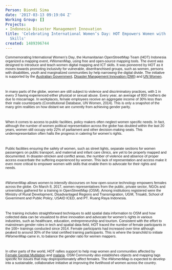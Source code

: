 ```yaml
---
Person: Biondi Sima
date: '2017-03-13 09:19:04 Z'
Working Group: []
Projects:
- Indonesia Disaster Management Innovation
title: 'Celebrating International Women’s Day: HOT Empowers Women with ICT and Mapping
  Skills'
created: 1489396744
---
```

<p style="font-style: normal; font-variant-caps: normal; font-size: 11px; line-height: normal; font-family: Helvetica; -webkit-text-stroke-color: #000000; -webkit-text-stroke-width: initial;"><span style="font-kerning: none;">Commemorating International Women’s Day, the Humanitarian OpenStreetMap Team (HOT) Indonesia organized a mapping event, #WomenMap, using free and open-source mapping tools. The event was designed to introduce and teach women digital mapping and ICT skills. It was pioneered by HOT as it moves towards promoting inclusivity for vulnerable, disenfranchised groups, such as women, persons with disabilities, youth and marginalized communities by help narrowing the digital divide. The initiative is supported by the <a href="http://indonesia.embassy.gov.au">Australian Government</a>, <a href="http://inasafe.org">Disaster Management Innovation (DMI)</a> and <a href="http://www.unwomen.org/en">UN Women</a>.</span></p><p style="font-style: normal; font-variant-caps: normal; font-size: 11px; line-height: normal; font-family: Helvetica; -webkit-text-stroke-color: #000000; -webkit-text-stroke-width: initial; min-height: 13px;">&nbsp;</p><p style="font-style: normal; font-variant-caps: normal; font-size: 11px; line-height: normal; font-family: Helvetica; -webkit-text-stroke-color: #000000; -webkit-text-stroke-width: initial;"><span style="font-kerning: none;">In many parts of the globe, women are still subject to violence and discriminatory practices, with 1 in every 3 having experienced either physical or sexual abuse. Every year, an average of 800 mothers die due to miscarriage. In workplaces, female employees receive an aggregate income of 30% less than their male counterparts (Constitutional Database, UN Women, 2014). This is only a snapshot of the many grim realities on how distant we are currently from achieving gender parity.</span></p><p style="font-style: normal; font-variant-caps: normal; font-size: 11px; line-height: normal; font-family: Helvetica; -webkit-text-stroke-color: #000000; -webkit-text-stroke-width: initial; min-height: 13px;">&nbsp;</p><p style="font-style: normal; font-variant-caps: normal; font-size: 11px; line-height: normal; font-family: Helvetica; -webkit-text-stroke-color: #000000; -webkit-text-stroke-width: initial;"><span style="font-kerning: none;">When it comes to access to public facilities, policy makers often neglect women specific needs. In fact, although the number of women political representation across the globe has doubled within the last 20 years, women still occupy only 22% of parliament and other decision-making seats. This underrepresentation often halts the progress in catering for women’s rights.&nbsp;</span></p><p style="font-style: normal; font-variant-caps: normal; font-size: 11px; line-height: normal; font-family: Helvetica; -webkit-text-stroke-color: #000000; -webkit-text-stroke-width: initial; min-height: 13px;">&nbsp;</p><p style="font-style: normal; font-variant-caps: normal; font-size: 11px; line-height: normal; font-family: Helvetica; -webkit-text-stroke-color: #000000; -webkit-text-stroke-width: initial;"><span style="font-kerning: none;">Public facilities ensuring the safety of women, such as street lights, separate sections for women passengers on public transport, and maternal and infant care clinics, are yet to be properly mapped and documented. In disaster-stricken and conflict areas, the number of violence and absence of proper access exacerbate the suffering experienced by women. This lack of representation and access make it even more critical to empower women with skills that enable them to advocate for their rights and needs.</span></p><p style="font-style: normal; font-variant-caps: normal; font-size: 11px; line-height: normal; font-family: Helvetica; -webkit-text-stroke-color: #000000; -webkit-text-stroke-width: initial; min-height: 13px;">&nbsp;</p><p style="font-style: normal; font-variant-caps: normal; font-size: 11px; line-height: normal; font-family: Helvetica; -webkit-text-stroke-color: #000000; -webkit-text-stroke-width: initial;"><span style="font-kerning: none;">#WomenMap allows women to intensify discourses on how open-source technology empowers females across the globe. On March 8, 2017, women representatives from the public, private sector, NGOs and universities gathered for a training in OpenStreetMap (OSM). Among institutions registered were the Ministry of Rural Development, Disadvantaged Regions and Transmigration, UGM, Trisakti, School of Government and Public Policy, USAID ICED, and PT. Ruang Raya Indonesia.</span></p><p style="font-style: normal; font-variant-caps: normal; font-size: 11px; line-height: normal; font-family: Helvetica; -webkit-text-stroke-color: #000000; -webkit-text-stroke-width: initial; min-height: 13px;">&nbsp;</p><p style="font-style: normal; font-variant-caps: normal; font-size: 11px; line-height: normal; font-family: Helvetica; -webkit-text-stroke-color: #000000; -webkit-text-stroke-width: initial;"><span style="font-kerning: none;">The training includes straightforward techniques to add spatial data information to OSM and how collected data can be visualized to drive innovation and advocate for women’s rights in various industries, such as healthcare, education, entrepreneurship and tourism. Consistent with the effort to mainstream gender roles in tech and spatial data field, HOT traced the number of female participants in the 100+ trainings conducted since 2014. Female participants had increased over time although peaked to around 30% of the total certified training participants. This is where the brainchild to initiate #WomenMap came in, to balance the gender ratio for women mappers.&nbsp;</span></p><p style="font-style: normal; font-variant-caps: normal; font-size: 11px; line-height: normal; font-family: Helvetica; -webkit-text-stroke-color: #000000; -webkit-text-stroke-width: initial; min-height: 13px;">&nbsp;</p><p style="font-style: normal; font-variant-caps: normal; font-size: 11px; line-height: normal; font-family: Helvetica; -webkit-text-stroke-color: #000000; -webkit-text-stroke-width: initial;"><span style="font-kerning: none;">In other parts of the world, HOT rallies support to help map women and communities affected by <a href="http://tasks.hotosm.org/project/2501" target="_blank">Female Genital Mutilation</a> and <a href="http://tasks.hotosm.org/?sort_by=priority&amp;direction=asc&amp;search=Eliminate+Malaria" target="_blank">malaria</a>. OSM Community also establishes objects and mapping tags specific for issues that may disproportionately affect females. The #WomenMap is expected to develop into a sustainable, collaborative initiative at improving the livelihood of women across the country.</span></p>
